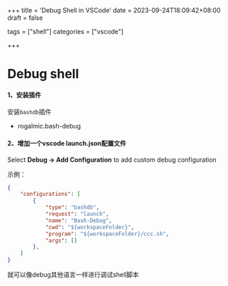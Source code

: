 +++
title = 'Debug Shell in VSCode'
date = 2023-09-24T18:09:42+08:00
draft = false

tags = ["shell"]
categories = ["vscode"]

+++



# Debug shell



#### 1、安装插件

安装`bashdb`插件

* rogalmic.bash-debug



#### 2、增加一个vscode launch.json配置文件

Select **Debug -> Add Configuration** to add custom debug configuration

示例：

```json
{
    "configurations": [
        {
            "type": "bashdb",
            "request": "launch",
            "name": "Bash-Debug",
            "cwd": "${workspaceFolder}",
            "program": "${workspaceFolder}/ccc.sh",
            "args": []
        },
    ]
}
```

就可以像debug其他语言一样进行调试shell脚本

